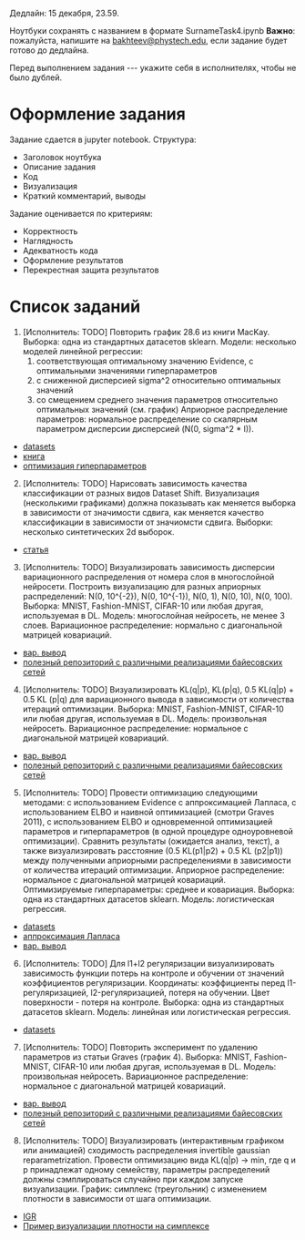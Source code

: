 Дедлайн: 15 декабря, 23.59.

Ноутбуки сохранять с названием в формате SurnameTask4.ipynb
**Важно**: пожалуйста, напишите на bakhteev@phystech.edu, если задание будет готово до дедлайна.

Перед выполнением задания --- укажите себя в исполнителях, чтобы не было дублей.


# Оформление задания
Задание сдается в jupyter notebook. Структура:
* Заголовок ноутбука
* Описание задания
* Код
* Визуализация
* Краткий комментарий, выводы

Задание оценивается по критериям:
* Корректность
* Наглядность
* Адекватность кода
* Оформление результатов
* Перекрестная защита результатов


# Список заданий

1. [Исполнитель: TODO] Повторить график 28.6 из книги MacKay. Выборка: одна из стандартных датасетов sklearn. Модели: несколько моделей линейной регрессии:
    1. соответствующая оптимальному значению Evidence, с оптимальными значениями гиперпараметров
    2. с сниженной дисперсией sigma^2 относительно оптимальных значений
    3. со смещением среднего значения параметров относительно оптимальных значений (см. график)
Априорное распределение параметров: нормальное распределение со скалярным параметром дисперсии дисперсией (N(0, sigma^2 * I)).
* [datasets](https://scikit-learn.org/stable/datasets/toy_dataset.html)
* [книга](http://www.inference.org.uk/itprnn/book.pdf)
* [оптимизация гиперпараметров](http://strijov.com/papers/HyperOptimizationEng.pdf)


2. [Исполнитель: TODO] Нарисовать зависимость качества классификации от разных видов Dataset Shift. Визуализация (несколькими графиками) должна показывать как меняется выборка в зависимости от значимости сдвига, как меняется качество классификации в зависимости от значиомсти сдвига. Выборки: несколько синтетических 2d выборок. 
* [статья](https://rtg.cis.upenn.edu/cis700-2019/papers/dataset-shift/dataset-shift-terminology.pdf)


3. [Исполнитель: TODO] Визуализировать зависимость дисперсии вариационного распределения от номера слоя в многослойной нейросети. Построить визуализацию для разных априорных распределений: N(0, 10^{-2}), N(0, 10^{-1}), N(0, 1), N(0, 10), N(0, 100).
Выборка: MNIST, Fashion-MNIST, CIFAR-10 или любая другая, используемая в DL. Модель: многослойная нейросеть, не менее 3 слоев. Вариационное распределение: нормально с диагональной матрицей ковариаций.
* [вар. вывод](https://papers.nips.cc/paper/2011/file/7eb3c8be3d411e8ebfab08eba5f49632-Paper.pdf)
* [полезный репозиторий с различными реализациями байесовских сетей](https://github.com/JavierAntoran/Bayesian-Neural-Networks#uncertainty-decomposition)

4. [Исполнитель: TODO] Визуализировать KL(q|p), KL(p|q), 0.5 KL(q|p) + 0.5 KL (p|q) для вариационного вывода в зависимости от количества итераций оптимизации.  Выборка: MNIST, Fashion-MNIST, CIFAR-10 или любая другая, используемая в DL. Модель: произвольная нейросеть. Вариационное распределение: нормальное с диагональной матрицей ковариаций.
* [вар. вывод](https://papers.nips.cc/paper/2011/file/7eb3c8be3d411e8ebfab08eba5f49632-Paper.pdf)
* [полезный репозиторий с различными реализациями байесовских сетей](https://github.com/JavierAntoran/Bayesian-Neural-Networks#uncertainty-decomposition)

5. [Исполнитель: TODO] Провести оптимизацию следующими методами: с использованием Evidence с аппроксимацией Лапласа, с использованием ELBO и наивной оптимизацией (смотри Graves 2011), с использованием ELBO и одновременной оптимизацией параметров и гиперпараметров (в одной процедуре одноуровневой оптимизации). Сравнить результаты (ожидается анализ, текст), а также визуализировать расстояние (0.5 KL(p1|p2) + 0.5 KL (p2|p1)) между полученными априорными распределениями в зависимости от количества итераций оптимизации.  Априорное распределение: нормальное с диагональной матрицей ковариаций. Оптимизируемые гиперпараметры: среднее и ковариация. 
Выборка: одна из стандартных датасетов sklearn. Модель: логистическая регрессия.
* [datasets](https://scikit-learn.org/stable/datasets/toy_dataset.html)
* [аппроксимация Лапласа](http://strijov.com/papers/HyperOptimizationEng.pdf)
* [вар. вывод](https://papers.nips.cc/paper/2011/file/7eb3c8be3d411e8ebfab08eba5f49632-Paper.pdf)

6. [Исполнитель: TODO]  Для  l1+l2 регуляризации визуализировать зависимость функции потерь на контроле и обучении от значений коэффициентов регуляризации. Координаты: коэффициенты перед l1-регуляризацией, l2-регуляризацией, потеря на обучении. Цвет поверхности - потеря на контроле.
Выборка: одна из стандартных датасетов sklearn. Модель: линейная или логистическая регрессия. 
* [datasets](https://scikit-learn.org/stable/datasets/toy_dataset.html)

7. [Исполнитель: TODO] Повторить эксперимент по удалению параметров из статьи Graves (график 4).  Выборка: MNIST, Fashion-MNIST, CIFAR-10 или любая другая, используемая в DL. Модель: произвольная нейросеть. Вариационное распределение: нормальное с диагональной матрицей ковариаций.
* [вар. вывод](https://papers.nips.cc/paper/2011/file/7eb3c8be3d411e8ebfab08eba5f49632-Paper.pdf)
* [полезный репозиторий с различными реализациями байесовских сетей](https://github.com/JavierAntoran/Bayesian-Neural-Networks#uncertainty-decomposition)

8. [Исполнитель: TODO] Визуализировать (интерактивным графиком или анимацией) сходимость распределения invertible gaussian reparametrization. Провести оптимизацию вида KL(q|p) -> min, где q и p принадлежат одному семейству, параметры распределений должны сэмплироваться случайно при каждом запуске визуализации.
График: симплекс (треугольник) с изменением плотности в зависимости от шага оптимизации.
* [IGR](https://arxiv.org/pdf/1912.09588.pdf)
* [Пример визуализации плотности на симплексе](http://blog.bogatron.net/blog/2014/02/02/visualizing-dirichlet-distributions/)


